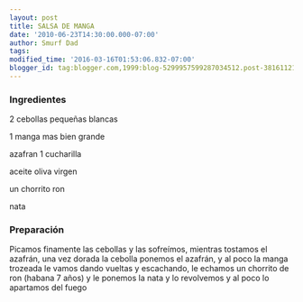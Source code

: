 ```yaml
---
layout: post
title: SALSA DE MANGA
date: '2010-06-23T14:30:00.000-07:00'
author: Smurf Dad
tags: 
modified_time: '2016-03-16T01:53:06.832-07:00'
blogger_id: tag:blogger.com,1999:blog-5299957599287034512.post-3816112121140709137
---
```


<h3>Ingredientes</h3>

2 cebollas pequeñas blancas

1 manga mas bien grande

azafran 1 cucharilla

aceite oliva virgen

un chorrito ron

nata

<h3>Preparación</h3>

Picamos finamente las cebollas y las sofreímos, mientras tostamos el azafrán, una vez dorada la cebolla ponemos el azafrán, y al poco la manga trozeada le vamos dando vueltas y escachando, le echamos un chorrito de ron (habana 7 años) y le ponemos la nata y lo revolvemos y al poco lo apartamos del fuego

